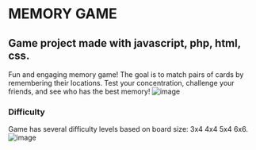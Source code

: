 # MEMORY GAME
## Game project made with javascript, php, html, css.
Fun and engaging memory game! The goal is to match pairs of cards by remembering their locations. 
Test your concentration, challenge your friends, and see who has the best memory!
![image](https://github.com/user-attachments/assets/0e2e4be2-77de-46ff-94cc-8bee3cf9c520)
### Difficulty
Game has several difficulty levels based on board size: 3x4 4x4 5x4 6x6. 
![image](https://github.com/user-attachments/assets/4ce5a5df-b889-4f0e-99dd-cfafa3ab7039)
